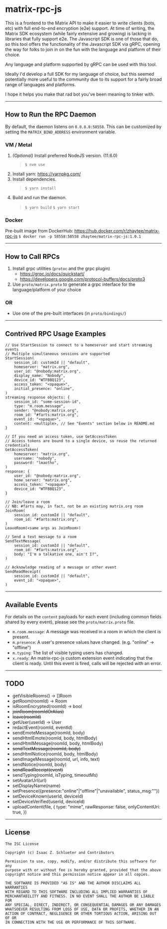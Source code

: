 # matrix-rpc-js

This is a frontend to the Matrix API to make it easier to write clients (bots, etc) with full end-to-end encryption (e2e) support. At time of writing, the Matrix SDK ecosystem (while fairly extensive and growing) is lacking in libraries that fully support e2e. The Javascript SDK is one of those that do, so this tool offers the functionality of the Javascript SDK via gRPC, opening the way for folks to join in on the fun with the language and platform of their choice.

Any language and platform supported by gRPC can be used with this tool.

Ideally I'd develop a full SDK for my language of choice, but this seemed potentially more useful to the community due to its support for a fairly broad range of languages and platforms.

I hope it helps you make that rad bot you've been meaning to tinker with.

---

## How to Run the RPC Daemon
By default, the daemon listens on `0.0.0.0:58558`. This can be customized by setting the `MATRIX_BIND_ADDRESS` environment variable.
### VM / Metal
1. *(Optional)* Install preferred NodeJS version. (11.6.0)
    > `$ nvm use`
2. Install yarn: https://yarnpkg.com/
3. Install dependencies.
    > `$ yarn install`
4. Build and run the daemon.
    > `$ yarn build`
    > `$ yarn start`
### Docker
Pre-built image from DockerHub: https://hub.docker.com/r/zhaytee/matrix-rpc-js
`$ docker run -p 58558:58558 zhaytee/matrix-rpc-js:1.0.1`

---

## How to Call RPCs
1. Install grpc utilities (`protoc` and the grpc plugin)
    * https://grpc.io/docs/quickstart/
    * https://developers.google.com/protocol-buffers/docs/proto3
2. Use `proto/matrix.proto` to generate a grpc interface for the language/platform of your choice

### OR

- Use one of the pre-built interfaces (in `proto/bindings/`)

---

## Contrived RPC Usage Examples
```
// Use StartSession to connect to a homeserver and start streaming events
// Multiple simultaneous sessions are supported
StartSession(
    session_id: customId || "default",
    homeserver: "matrix.org",
    user_id: "@nobody:matrix.org",
    display_name: "Nobody",
    device_id: "WTFBBQ123",
    access_token: "<opaque>",
    initial_presence: "online",
)
streaming response objects: {
    session_id: "some-session-id",
    type: "m.room.message",
    sender: "@nobody:matrix.org",
    room_id: "#farts:matrix.org",
    event_id: "<opaque>",
    content: <multiple>, // See "Events" section below in README.md
}

// If you need an access token, use GetAccessToken
// Access tokens are bound to a single device, so reuse the returned credentials
GetAccessToken(
    homeserver: "matrix.org",
    username: "nobody",
    password: "lmaotho",
)
response: {
    user_id: "@nobody:matrix.org",
    home_server: "matrix.org",
    access_token: "<opaque>",
    device_id: "WTFBBQ123",
}

// Join/leave a room
// NB: #farts may, in fact, not be an existing matrix.org room
JoinRoom(
    session_id: customId || "default",
    room_id: "#farts:matrix.org",
)
LeaveRoom(<same args as JoinRoom>)

// Send a text message to a room
SendTextMessage(
    session_id: customId || "default",
    room_id: "#farts:matrix.org",
    body: "I'm a talkative one, ain't I?",
)

// Acknowledge reading of a message or other event
SendReadReceipt(
    session_id: customId || "default",
    event_id: "<opaque>",
)
```

---

## Available Events
For details on the `content` payloads for each event (including common fields shared by every event), please see the `proto/matrix.proto` file.
- `m.room.message`: A message was received in a room in which the client is present.
- `m.presence`: A user's presence values have changed. (e.g. "online" -> "offline")
- `m.typing`: The list of visible typing users has changed.
- `x.ready`: An matrix-rpc-js custom extension event indicating that the client is ready. Until this event is fired, calls will be rejected with an error.

---

## TODO
- getVisibleRooms() -> []Room
- getRoom(roomId) -> Room
- isRoomEncrypted(roomId) -> bool
- ~~joinRoom(roomIdOrAlias)~~
- ~~leave(roomId)~~
- getUser(userId) -> User
- redactEvent(roomId, eventId)
- sendEmoteMessage(roomId, body)
- sendHtmlEmote(roomId, body, htmlBody)
- sendHtmlMessage(roomId, body, htmlBody)
- ~~sendTextMessage(roomId, body)~~
- sendHtmlNotice(roomId, body, htmlBody)
- sendImageMessage(roomId, url, info, text)
- sendNotice(roomId, body)
- ~~sendReadReceipt(event)~~
- sendTyping(roomId, isTyping, timeoutMs)
- setAvatarUrl(url)
- setDisplayName(name)
- setPresence({presence:"online"|"offline"|"unavailable", status_msg:""})
- setDeviceKnown(userId, deviceId)
- setDeviceVerified(userId, deviceId)
- uploadContent(file, { type: "mime", rawResponse: false, onlyContentUri: true, })

---

## License
```
The ISC License

Copyright (c) Isaac Z. Schlueter and Contributors

Permission to use, copy, modify, and/or distribute this software for any
purpose with or without fee is hereby granted, provided that the above
copyright notice and this permission notice appear in all copies.

THE SOFTWARE IS PROVIDED "AS IS" AND THE AUTHOR DISCLAIMS ALL WARRANTIES
WITH REGARD TO THIS SOFTWARE INCLUDING ALL IMPLIED WARRANTIES OF
MERCHANTABILITY AND FITNESS. IN NO EVENT SHALL THE AUTHOR BE LIABLE FOR
ANY SPECIAL, DIRECT, INDIRECT, OR CONSEQUENTIAL DAMAGES OR ANY DAMAGES
WHATSOEVER RESULTING FROM LOSS OF USE, DATA OR PROFITS, WHETHER IN AN
ACTION OF CONTRACT, NEGLIGENCE OR OTHER TORTIOUS ACTION, ARISING OUT OF OR
IN CONNECTION WITH THE USE OR PERFORMANCE OF THIS SOFTWARE.
```
